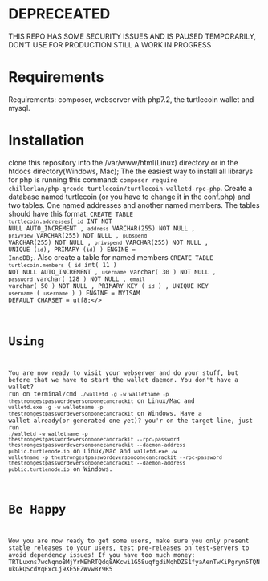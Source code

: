
# DEPRECEATED
THIS REPO HAS SOME SECURITY ISSUES AND IS PAUSED TEMPORARILY, DON'T USE FOR PRODUCTION  STILL A WORK IN PROGRESS

# Requirements
Requirements: composer, webserver with php7.2, the turtlecoin wallet and mysql.
# Installation
clone this repository into the /var/www/html(Linux) directory or in the htdocs directory(Windows, Mac); The the easiest way to install all librarys for php is running this command: <code>composer require chillerlan/php-qrcode turtlecoin/turtlecoin-walletd-rpc-php</code>.
Create a database named turtlecoin (or you have to change it in the conf.php) and two tables.  One named addresses and another named members. The tables should have this format:
<code>CREATE TABLE `turtlecoin`.`addresses`(
`id` INT NOT NULL AUTO_INCREMENT ,
`address` VARCHAR(255) NOT NULL ,
`privview` VARCHAR(255) NOT NULL ,
`pubspend` VARCHAR(255) NOT NULL ,
`privspend` VARCHAR(255) NOT NULL ,
UNIQUE (`id`),
PRIMARY (`id`)
) ENGINE = InnoDB;</code>.  Also create a table for named members
<code>CREATE TABLE `turtlecoin`.`members` (
`id` int( 11 ) NOT NULL AUTO_INCREMENT ,
`username` varchar( 30 ) NOT NULL ,
`password` varchar( 128 ) NOT NULL ,
`email` varchar( 50 ) NOT NULL ,
PRIMARY KEY ( `id` ) ,
UNIQUE KEY `username` ( `username` )
) ENGINE = MYISAM DEFAULT CHARSET = utf8;</>
# Using
You are now ready to visit your webserver and do your stuff, but before that we have to start the wallet daemon. You don't have a wallet? run on terminal/cmd <code>./walletd -g -w walletname -p thestrongestpasswordeversonoonecancrackit</code> on Linux/Mac and <code>walletd.exe -g -w walletname -p thestrongestpasswordeversonoonecancrackit</code> on Windows. Have a wallet already(or generated one yet)? you'r on the target line, just run <code>./walletd -w walletname -p thestrongestpasswordeversonoonecancrackit --rpc-password thestrongestpasswordeversonoonecancrackit --daemon-address public.turtlenode.io</code> on Linux/Mac and <code>walletd.exe -w walletname -p thestrongestpasswordeversonoonecancrackit --rpc-password thestrongestpasswordeversonoonecancrackit --daemon-address public.turtlenode.io</code> on Windows.
# Be Happy
Wow you are now ready to get some users, make sure you only present stable releases to your users, test pre-releases on test-servers to avoid dependency issues! If you have too much money: TRTLuxns7wcNqnoBMjYrMEhRTQdq8AKcwi1G58uqfgdiMqhDZS1fyaAenTwKiPgryn5TQNukGkQScdVqExcLj9XE5EZWvw8Y9R5
